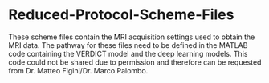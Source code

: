 # Reduced-Protocol-Scheme-Files

These scheme files contain the MRI acquisition settings used to obtain the MRI data. The pathway for these files need to be defined in the MATLAB code containing the VERDICT model and the deep learning models. This code could not be shared due to permission and therefore can be requested from Dr. Matteo Figini/Dr. Marco Palombo.
